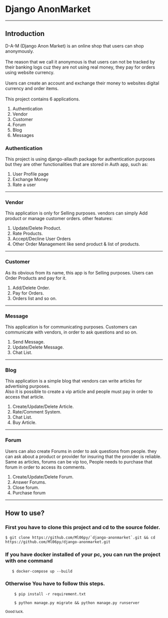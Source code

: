 # Django AnonMarket
<hr>

## Introduction
<p>
D-A-M (Django Anon Market) is an online shop that users can shop  anonymously. <br><br>
The reason that we call it anonymous is that users can not be tracked by their banking logs cuz they are not using real money, they pay for orders using website currency. <br><br>
Users can create an account and exchange their money to websites digital currency and order items. <br> <br>
This project contains 6 applications. <br>

</p>
<ol>
  <li>Authentication</li>
  <li>Vendor</li>
  <li>Customer</li>
  <li>Forum</li>
  <li>Blog</li>
  <li>Messages</li>
</ol> 

### Authentication
<p>
    This project is using django-allauth package for authentication purposes but they are other functionalities that are stored in Auth app, such as:
</p>
<ol>
  <li>User Profile page</li>
  <li>Exchange Money</li>
  <li>Rate a user</li>
</ol>
<hr>

### Vendor
<p>
    This application is only for Selling purposes. vendors can simply Add product or manage customer orders. other features:   
</p>
<ol>
  <li>Update/Delete Product.</li>
  <li>Rate Products.</li>
  <li>Accept/Decline User Orders</li>
  <li>Other Order Management like send product & list of products.</li>
</ol>
<hr>

### Customer
<p>
       As its obvious from its name, this app is for Selling purposes. Users can Order Products and pay for it.
</p>
<ol>
  <li>Add/Delete Order.</li>
  <li>Pay for Orders.</li>
  <li>Orders list and so on.</li>
</ol>
<hr>

### Message
<p>
       This application is for communicating purposes. Customers can communicate with vendors, in order to ask questions and so on.
</p>
<ol>
  <li>Send Message.</li>
  <li>Update/Delete Message.</li>
  <li>Chat List.</li>
</ol>
<hr>

### Blog
<p>
       This application is a simple blog that vendors can write articles for advertising purposes. <br>
        Also it is possible to create a vip article and people must pay in order to access that article.
</p>
<ol>
  <li>Create/Update/Delete Article.</li>
  <li>Rate/Comment System.</li>
  <li>Chat List.</li>
  <li>Buy Article.</li>
    
</ol>
<hr>

### Forum
<p>
       Users can also create Forums in order to ask questions from people. they can ask about a product or provider for insuring that the provider is reliable. <br>
        Same as articles, forums can be vip too, People needs to purchase that forum in order to access its comments.
</p>
<ol>
  <li>Create/Update/Delete Forum.</li>
  <li>Answer Forums.</li>
  <li>Close forum.</li>
  <li>Purchase forum</li>
    
</ol>
<hr>

## How to use?

### First you have to clone this project and cd to the source folder.

```commandline
$ git clone https://github.com/Ml06py/`django-anonmarket`.git && cd https://github.com/Ml06py/django-anonmarket.git 
```

### If you have docker installed of your pc, you can run the project with one command

```commandline
   $ docker-compose up --build
```

### Otherwise You have to follow this steps.

```commandline
    $ pip install -r requirement.txt
```

```commandline
    $ python manage.py migrate && python manage.py runserver
```


<small>Good luck.</small>